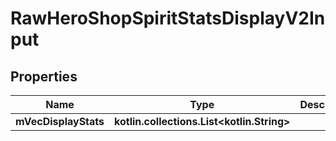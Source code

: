 
# RawHeroShopSpiritStatsDisplayV2Input

## Properties
| Name | Type | Description | Notes |
| ------------ | ------------- | ------------- | ------------- |
| **mVecDisplayStats** | **kotlin.collections.List&lt;kotlin.String&gt;** |  |  |



